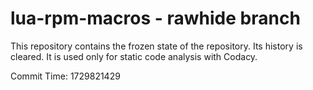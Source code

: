 # lua-rpm-macros - rawhide branch

This repository contains the frozen state of the repository.
Its history is cleared. It is used only for static code
analysis with Codacy.

Commit Time: 1729821429